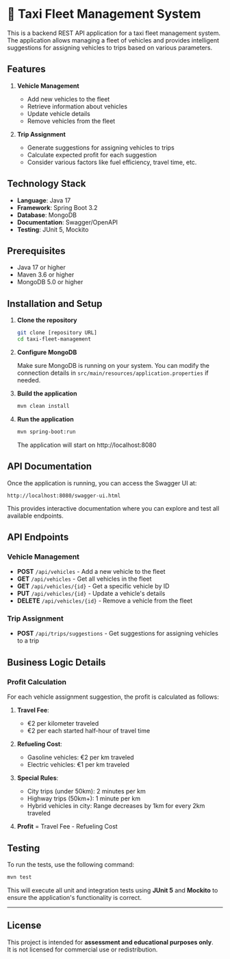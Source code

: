 # 🚖 Taxi Fleet Management System

This is a backend REST API application for a taxi fleet management system. The application allows managing a fleet of vehicles and provides intelligent suggestions for assigning vehicles to trips based on various parameters.

## Features

1. **Vehicle Management**
   - Add new vehicles to the fleet
   - Retrieve information about vehicles
   - Update vehicle details
   - Remove vehicles from the fleet

2. **Trip Assignment**
   - Generate suggestions for assigning vehicles to trips
   - Calculate expected profit for each suggestion
   - Consider various factors like fuel efficiency, travel time, etc.

## Technology Stack

- **Language**: Java 17
- **Framework**: Spring Boot 3.2
- **Database**: MongoDB
- **Documentation**: Swagger/OpenAPI
- **Testing**: JUnit 5, Mockito

## Prerequisites

- Java 17 or higher
- Maven 3.6 or higher
- MongoDB 5.0 or higher

## Installation and Setup

1. **Clone the repository**
   ```bash
   git clone [repository URL]
   cd taxi-fleet-management
   ```

2. **Configure MongoDB**

   Make sure MongoDB is running on your system. You can modify the connection details in `src/main/resources/application.properties` if needed.

3. **Build the application**
   ```bash
   mvn clean install
   ```

4. **Run the application**
   ```bash
   mvn spring-boot:run
   ```

   The application will start on http://localhost:8080

## API Documentation

Once the application is running, you can access the Swagger UI at:
```
http://localhost:8080/swagger-ui.html
```

This provides interactive documentation where you can explore and test all available endpoints.

## API Endpoints

### Vehicle Management

- **POST** `/api/vehicles` - Add a new vehicle to the fleet  
- **GET** `/api/vehicles` - Get all vehicles in the fleet  
- **GET** `/api/vehicles/{id}` - Get a specific vehicle by ID  
- **PUT** `/api/vehicles/{id}` - Update a vehicle's details  
- **DELETE** `/api/vehicles/{id}` - Remove a vehicle from the fleet  

### Trip Assignment

- **POST** `/api/trips/suggestions` - Get suggestions for assigning vehicles to a trip

## Business Logic Details

### Profit Calculation

For each vehicle assignment suggestion, the profit is calculated as follows:

1. **Travel Fee**:
   - €2 per kilometer traveled
   - €2 per each started half-hour of travel time

2. **Refueling Cost**:
   - Gasoline vehicles: €2 per km traveled
   - Electric vehicles: €1 per km traveled

3. **Special Rules**:
   - City trips (under 50km): 2 minutes per km
   - Highway trips (50km+): 1 minute per km
   - Hybrid vehicles in city: Range decreases by 1km for every 2km traveled

4. **Profit** = Travel Fee - Refueling Cost

## Testing

To run the tests, use the following command:

```bash
mvn test
```

This will execute all unit and integration tests using **JUnit 5** and **Mockito** to ensure the application's functionality is correct.

---

## License

This project is intended for **assessment and educational purposes only**.  
It is not licensed for commercial use or redistribution.
